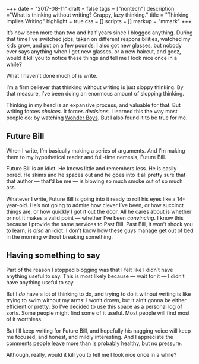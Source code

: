 +++ 
date = "2017-08-11"
draft = false
tags = ["nontech"]
description ="What is thinking without writing? Crappy, lazy thinking." 
title = "Thinking implies Writing"
highlight = true
css = []
scripts = []
markup = "mmark"
+++

It’s now been more than two and half years since I blogged anything. During that time I’ve switched jobs, taken on different responsibilities, watched my kids grow, and put on a few pounds. I also got new glasses, but nobody ever says anything when I get new glasses, or a new haircut, and geez, would it kill you to notice these things and tell me I look nice once in a while? 

What I haven’t done much of is write. 

<!--more-->

I’m a firm believer that thinking without writing is just sloppy thinking. By that measure, I’ve been doing an enormous amount  of slopping thinking.

Thinking in my head is an expansive process, and valuable for that. But writing forces _choices_. It forces _decisions_. I learned this the way most people do: by watching [Wonder Boys](http://www.imdb.com/title/tt0185014/). But I also found it to be true for me.

## Future Bill
When I write, I’m basically making a series of arguments. And I’m making them to my hypothetical reader and full-time nemesis, Future Bill. 

Future Bill is an idiot. He knows little and remembers less. He is
easily bored. He skims and he spaces out and he goes into it all
pretty sure that that author — that’d be me — is blowing so much smoke
out of so much ass.

Whatever I write, Future Bill is going into it ready to roll his eyes like a 14-year-old. He’s not going to admire how clever I’ve been, or how succinct things are, or how quickly I got it out the door.  All he cares about is whether or not it makes a valid point — whether I’ve been _convincing_. I know this because I provide the same services to Past Bill. Past Bill, it won’t shock you to learn, is _also_ an idiot. I don’t know how these guys manage get out of bed in the morning without breaking something.

## Having something to say
Part of the reason I stopped blogging was that I felt like I didn’t have anything useful to say. This is most likely because — wait for it — I didn’t have anything useful to say.

But I _do_ have a lot of thinking to do, and trying to do it without writing is like trying to swim without my arms: I won’t drown, but it ain’t gonna be either efficient or pretty. So I’ve decided to use this space as a personal log of sorts. Some people might find some of it useful. Most people will find most of it worthless. 

But I’ll keep writing for Future Bill, and hopefully his nagging voice will keep me focused, and honest, and mildly interesting.  And I appreciate the comments people leave more than is probably healthy, but no pressure.

Although, really, would it kill you to tell me I look nice once in a while? 


